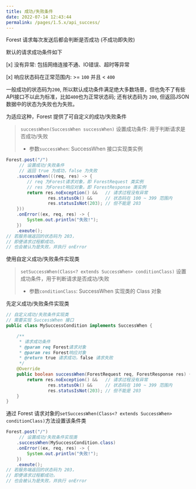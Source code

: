 ```yaml
---
title: 成功/失败条件
date: 2022-07-14 12:43:44
permalink: /pages/1.5.x/api_success/
---
```


Forest 请求每次发送后都会判断是否成功 (不成功即失败)

默认的请求成功条件如下

[x] 没有异常: 包括网络连接不通、IO错误、超时等异常

[x] 响应状态码在正常范围内: >= `100` 并且 < `400`

一般成功的状态码为`200`, 所以默认成功条件满足绝大多数场景，但也免不了有些API接口不以此为标准，比如`400`也为正常状态码; 还有状态码为 `200`, 但返回JSON数据中的状态为失败也为失败。

为适应这种，Forest 提供了可自定义的成功/失败条件

> `successWhen(SuccessWhen successWhen)` 设置成功条件: 用于判断请求是否成功/失败
>- 参数`successWhen`: SuccessWhen 接口实现类实例

```java
Forest.post("/")
     // 设置成功/失败条件
     // 返回 true 为成功，false 为失败
    .successWhen(((req, res) -> {
        // req 为Forest请求对象，即 ForestRequest 类实例
        // res 为Forest响应对象，即 ForestResponse 类实例
        return res.noException() &&   // 请求过程没有异常
                res.statusOk() &&     // 状态码在 100 ~ 399 范围内
                res.statusIsNot(203); // 但不能是 203
    }))
    .onError((ex, req, res) -> {
        System.out.println("失败!");
    })
    .exeute();
// 若服务端返回的状态码为 203， 
// 即便请求过程都成功，
// 也会被认为是失败，并执行 onError
```

使用自定义成功/失败条件实现类

> `setSuccessWhen(Class<? extends SuccessWhen> conditionClass)` 设置成功条件，用于判断请求是否成功/失败
>- 参数`conditionClass`: SuccessWhen 实现类的 Class 对象

先定义成功/失败条件实现类

```java
// 自定义成功/失败条件实现类
// 需要实现 SuccessWhen 接口
public class MySuccessCondition implements SuccessWhen {

    /**
     * 请求成功条件
     * @param req Forest请求对象
     * @param res Forest响应对象
     * @return true 请求成功，false 请求失败
     */
    @Override
    public boolean successWhen(ForestRequest req, ForestResponse res) {
        return res.noException() &&   // 请求过程没有异常
                res.statusOk() &&     // 状态码在 100 ~ 399 范围内
                res.statusIsNot(203); // 但不能是 203
    }
}
```

通过 Forest 请求对象的`setSuccessWhen(Class<? extends SuccessWhen> conditionClass)`方法设置该条件类

```java
Forest.post("/")
     // 设置成功/失败条件实现类
    .successWhen(MySuccessCondition.class)
    .onError((ex, req, res) -> {
        System.out.println("失败!");
    })
    .exeute();
// 若服务端返回的状态码为 203， 
// 即便请求过程都成功，
// 也会被认为是失败，并执行 onError
```
